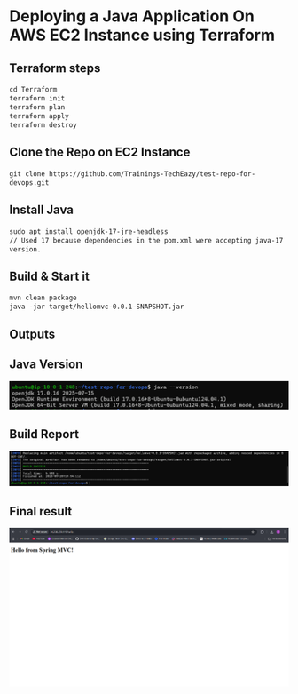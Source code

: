 # Deploying a Java Application On AWS EC2 Instance using Terraform 

## Terraform steps
```shell
cd Terraform
terraform init
terraform plan
terraform apply
terraform destroy
```

## Clone the Repo on EC2 Instance
```shell
git clone https://github.com/Trainings-TechEazy/test-repo-for-devops.git
```

## Install Java
```
sudo apt install openjdk-17-jre-headless
// Used 17 because dependencies in the pom.xml were accepting java-17 version.
```

## Build & Start it
```shell
mvn clean package
java -jar target/hellomvc-0.0.1-SNAPSHOT.jar
```

## Outputs
## Java Version
![Java_version](./images\java-version.png)

## Build Report
![Build_report](./images\build.png)

## Final result
![Final_result](./images\after_deployed.png)
